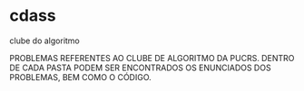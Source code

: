 # cdass
clube do algoritmo

  PROBLEMAS REFERENTES AO CLUBE DE ALGORITMO DA PUCRS. DENTRO DE CADA PASTA PODEM SER ENCONTRADOS OS ENUNCIADOS DOS PROBLEMAS, BEM COMO O CÓDIGO.
